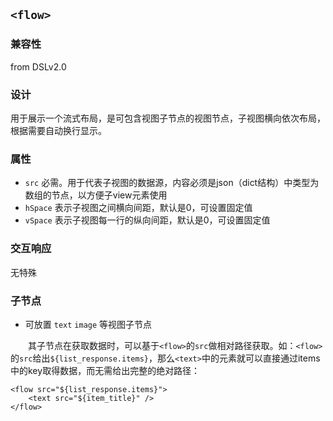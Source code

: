 ## `<flow>`

### 兼容性
from DSLv2.0

### 设计

用于展示一个流式布局，是可包含视图子节点的视图节点，子视图横向依次布局，根据需要自动换行显示。

### 属性
- `src` 必需。用于代表子视图的数据源，内容必须是json（dict结构）中类型为数组的节点，以方便子view元素使用
- `hSpace` 表示子视图之间横向间距，默认是0，可设置固定值
- `vSpace` 表示子视图每一行的纵向间距，默认是0，可设置固定值

### 交互响应

无特殊

### 子节点
- 可放置 `text` `image` 等视图子节点

　　其子节点在获取数据时，可以基于`<flow>`的`src`做相对路径获取。如：`<flow>`的`src`给出`${list_response.items}`，那么`<text>`中的元素就可以直接通过items中的key取得数据，而无需给出完整的绝对路径：
```
<flow src="${list_response.items}">
	<text src="${item_title}" />
</flow>
```
